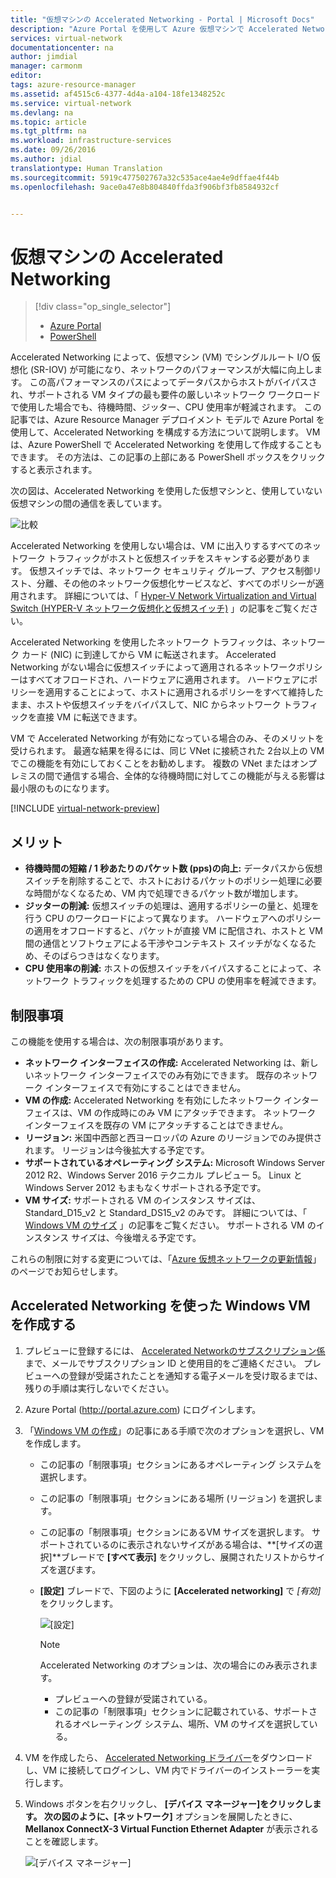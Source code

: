 ```yaml
---
title: "仮想マシンの Accelerated Networking - Portal | Microsoft Docs"
description: "Azure Portal を使用して Azure 仮想マシンで Accelerated Networking を構成する方法について説明します。"
services: virtual-network
documentationcenter: na
author: jimdial
manager: carmonm
editor: 
tags: azure-resource-manager
ms.assetid: af4515c6-4377-4d4a-a104-18fe1348252c
ms.service: virtual-network
ms.devlang: na
ms.topic: article
ms.tgt_pltfrm: na
ms.workload: infrastructure-services
ms.date: 09/26/2016
ms.author: jdial
translationtype: Human Translation
ms.sourcegitcommit: 5919c477502767a32c535ace4ae4e9dffae4f44b
ms.openlocfilehash: 9ace0a47e8b804840ffda3f906bf3fb8584932cf


---
```

# <a name="accelerated-networking-for-a-virtual-machine"></a>仮想マシンの Accelerated Networking
> [!div class="op_single_selector"]
> * [Azure Portal](virtual-network-accelerated-networking-portal.md)
> * [PowerShell](virtual-network-accelerated-networking-powershell.md)
> 
> 

Accelerated Networking によって、仮想マシン (VM) でシングルルート I/O 仮想化 (SR-IOV) が可能になり、ネットワークのパフォーマンスが大幅に向上します。 この高パフォーマンスのパスによってデータパスからホストがバイパスされ、サポートされる VM タイプの最も要件の厳しいネットワーク ワークロードで使用した場合でも、待機時間、ジッター、CPU 使用率が軽減されます。 この記事では、Azure Resource Manager デプロイメント モデルで Azure Portal を使用して、Accelerated Networking を構成する方法について説明します。 VM は、Azure PowerShell で Accelerated Networking を使用して作成することもできます。 その方法は、この記事の上部にある PowerShell ボックスをクリックすると表示されます。

次の図は、Accelerated Networking を使用した仮想マシンと、使用していない仮想マシンの間の通信を表しています。

![比較](./media/virtual-network-accelerated-networking-portal/image1.png)

Accelerated Networking を使用しない場合は、VM に出入りするすべてのネットワーク トラフィックがホストと仮想スイッチをスキャンする必要があります。 仮想スイッチでは、ネットワーク セキュリティ グループ、アクセス制御リスト、分離、その他のネットワーク仮想化サービスなど、すべてのポリシーが適用されます。 詳細については、「 [Hyper-V Network Virtualization and Virtual Switch (HYPER-V ネットワーク仮想化と仮想スイッチ)](https://technet.microsoft.com/library/jj945275.aspx) 」の記事をご覧ください。

Accelerated Networking を使用したネットワーク トラフィックは、ネットワーク カード (NIC) に到達してから VM に転送されます。 Accelerated Networking がない場合に仮想スイッチによって適用されるネットワークポリシーはすべてオフロードされ、ハードウェアに適用されます。 ハードウェアにポリシーを適用することによって、ホストに適用されるポリシーをすべて維持したまま、ホストや仮想スイッチをバイパスして、NIC からネットワーク トラフィックを直接 VM に転送できます。

VM で Accelerated Networking が有効になっている場合のみ、そのメリットを受けられます。 最適な結果を得るには、同じ VNet に接続された 2台以上の VM でこの機能を有効にしておくことをお勧めします。 複数の VNet またはオンプレミスの間で通信する場合、全体的な待機時間に対してこの機能が与える影響は最小限のものになります。

[!INCLUDE [virtual-network-preview](../../includes/virtual-network-preview.md)]

## <a name="benefits"></a>メリット
* **待機時間の短縮 / 1 秒あたりのパケット数 (pps)の向上:** データパスから仮想スイッチを削除することで、ホストにおけるパケットのポリシー処理に必要な時間がなくなるため、VM 内で処理できるパケット数が増加します。
* **ジッターの削減:** 仮想スイッチの処理は、適用するポリシーの量と、処理を行う CPU のワークロードによって異なります。 ハードウェアへのポリシーの適用をオフロードすると、パケットが直接 VM に配信され、ホストと VM 間の通信とソフトウェアによる干渉やコンテキスト スイッチがなくなるため、そのばらつきはなくなります。
* **CPU 使用率の削減:** ホストの仮想スイッチをバイパスすることによって、ネットワーク トラフィックを処理するための CPU の使用率を軽減できます。

## <a name="limitations"></a>制限事項
この機能を使用する場合は、次の制限事項があります。

* **ネットワーク インターフェイスの作成:** Accelerated Networking は、新しいネットワーク インターフェイスでのみ有効にできます。  既存のネットワーク インターフェイスで有効にすることはできません。
* **VM の作成:** Accelerated Networking を有効にしたネットワーク インターフェイスは、VM の作成時にのみ VM にアタッチできます。 ネットワーク インターフェイスを既存の VM にアタッチすることはできません。
* **リージョン:** 米国中西部と西ヨーロッパの Azure のリージョンでのみ提供されます。 リージョンは今後拡大する予定です。
* **サポートされているオペレーティング システム:** Microsoft Windows Server 2012 R2、Windows Server 2016 テクニカル プレビュー 5。 Linux と Windows Server 2012 もまもなくサポートされる予定です。
* **VM サイズ:** サポートされる VM のインスタンス サイズは、Standard_D15_v2 と Standard_DS15_v2 のみです。 詳細については、「 [Windows VM のサイズ](../virtual-machines/virtual-machines-windows-sizes.md?toc=%2fazure%2fvirtual-machines%2fwindows%2ftoc.json) 」の記事をご覧ください。 サポートされる VM のインスタンス サイズは、今後増える予定です。

これらの制限に対する変更については、「[Azure 仮想ネットワークの更新情報](https://azure.microsoft.com/updates/accelerated-networking-in-preview)」のページでお知らせします。

## <a name="create-a-windows-vm-with-accelerated-networking"></a>Accelerated Networking を使った Windows VM を作成する
1. プレビューに登録するには、 [Accelerated Networkのサブスクリプション係](mailto:axnpreview@microsoft.com?subject=Request%20to%20enable%20subscription%20%3csubscription%20id%3e) まで、メールでサブスクリプション ID と使用目的をご連絡ください。 プレビューへの登録が受諾されたことを通知する電子メールを受け取るまでは、残りの手順は実行しないでください。
2. Azure Portal (http://portal.azure.com) にログインします。
3. 「[Windows VM の作成](../virtual-machines/virtual-machines-windows-hero-tutorial.md?toc=%2fazure%2fvirtual-machines%2fwindows%2ftoc.json)」の記事にある手順で次のオプションを選択し、VM を作成します。
   
   * この記事の「制限事項」セクションにあるオペレーティング システムを選択します。
   * この記事の「制限事項」セクションにある場所 (リージョン) を選択します。
   * この記事の「制限事項」セクションにあるVM サイズを選択します。 サポートされているのに表示されないサイズがある場合は、**[サイズの選択]**ブレードで **[すべて表示]** をクリックし、展開されたリストからサイズを選びます。
   * **[設定]** ブレードで、下図のように **[Accelerated networking]** で *[有効]* をクリックします。
     
       ![[設定]](./media/virtual-network-accelerated-networking-portal/image3.png)
     
     > [!NOTE]
     > Accelerated Networking のオプションは、次の場合にのみ表示されます。
     > 
     > * プレビューへの登録が受諾されている。
     > * この記事の「制限事項」セクションに記載されている、サポートされるオペレーティング システム、場所、VM のサイズを選択している。
     > 
     > 
4. VM を作成したら、 [Accelerated Networking ドライバー](https://gallery.technet.microsoft.com/Azure-Accelerated-471b5d84)をダウンロードし、VM に接続してログインし、VM 内でドライバーのインストーラーを実行します。
5. Windows ボタンを右クリックし、 **[デバイス マネージャー]**をクリックします。 次の図のように、**[ネットワーク]** オプションを展開したときに、**Mellanox ConnectX-3 Virtual Function Ethernet Adapter** が表示されることを確認します。
   
    ![[デバイス マネージャー]](./media/virtual-network-accelerated-networking-portal/image2.png)




<!--HONumber=Nov16_HO3-->



